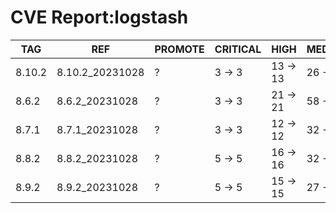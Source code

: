 # CVE Report:logstash
|  TAG   |       REF       | PROMOTE | CRITICAL |   HIGH   |  MEDIUM  |   LOW    | UNKNOWN |
|--------|-----------------|---------|----------|----------|----------|----------|---------|
| 8.10.2 | 8.10.2_20231028 | ?       | 3 -> 3   | 13 -> 13 | 26 -> 26 | 23 -> 23 | 0 -> 0  |
| 8.6.2  | 8.6.2_20231028  | ?       | 3 -> 3   | 21 -> 21 | 58 -> 58 | 51 -> 51 | 0 -> 0  |
| 8.7.1  | 8.7.1_20231028  | ?       | 3 -> 3   | 12 -> 12 | 32 -> 32 | 43 -> 43 | 0 -> 0  |
| 8.8.2  | 8.8.2_20231028  | ?       | 5 -> 5   | 16 -> 16 | 32 -> 32 | 27 -> 27 | 0 -> 0  |
| 8.9.2  | 8.9.2_20231028  | ?       | 5 -> 5   | 15 -> 15 | 27 -> 27 | 23 -> 23 | 0 -> 0  |
